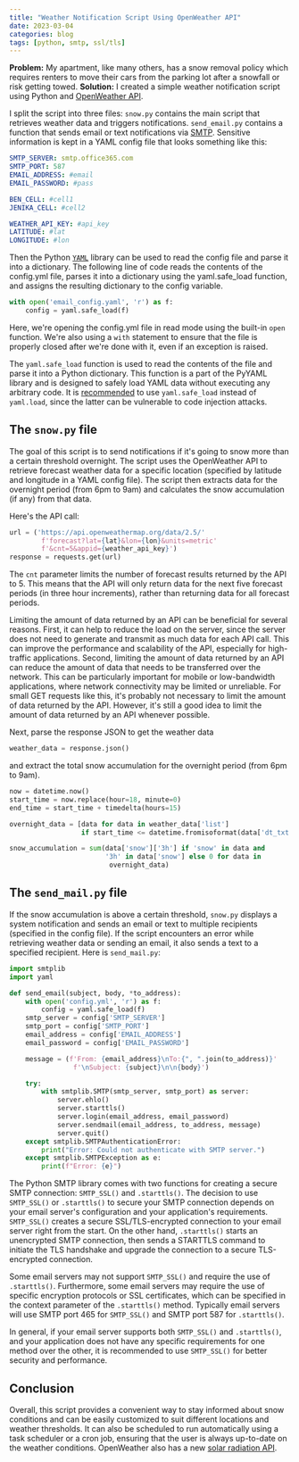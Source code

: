 ```yaml
---
title: "Weather Notification Script Using OpenWeather API"
date: 2023-03-04
categories: blog
tags: [python, smtp, ssl/tls]
---
```


**Problem:** My apartment, like many others, has a snow removal policy which requires renters to move their cars from the parking lot after a snowfall or risk getting towed. **Solution:** I created a simple weather notification script using Python and [OpenWeather API](https://openweathermap.org/api).

I split the script into three files: `snow.py` contains the main script that retrieves weather data and triggers notifications. `send_email.py` contains a function that sends email or text notifications via [SMTP](https://en.wikipedia.org/wiki/Simple_Mail_Transfer_Protocol). Sensitive information is kept in a YAML config file that looks something like this:

```yaml
SMTP_SERVER: smtp.office365.com
SMTP_PORT: 587
EMAIL_ADDRESS: #email
EMAIL_PASSWORD: #pass

BEN_CELL: #cell1
JENIKA_CELL: #cell2

WEATHER_API_KEY: #api_key
LATITUDE: #lat 
LONGITUDE: #lon
```

Then the Python [`YAML`](https://pyyaml.org) library can be used to read the config file and parse it into a dictionary. The following line of code reads the contents of the config.yml file, parses it into a dictionary using the yaml.safe_load function, and assigns the resulting dictionary to the config variable.

```python
with open('email_config.yaml', 'r') as f:
    config = yaml.safe_load(f)
```

Here, we're opening the config.yml file in read mode using the built-in `open` function. We're also using a `with` statement to ensure that the file is properly closed after we're done with it, even if an exception is raised.

The `yaml.safe_load` function is used to read the contents of the file and parse it into a Python dictionary. This function is a part of the PyYAML library and is designed to safely load YAML data without executing any arbitrary code. It is [recommended](https://security.openstack.org/guidelines/dg_avoid-dangerous-input-parsing-libraries.html) to use `yaml.safe_load` instead of `yaml.load`, since the latter can be vulnerable to code injection attacks.

## The `snow.py` file

The goal of this script is to send notifications if it's going to snow more than a certain threshold overnight. The script uses the OpenWeather API to retrieve forecast weather data for a specific location (specified by latitude and longitude in a YAML config file). The script then extracts data for the overnight period (from 6pm to 9am) and calculates the snow accumulation (if any) from that data.

Here's the API call:

```python
url = ('https://api.openweathermap.org/data/2.5/'
        f'forecast?lat={lat}&lon={lon}&units=metric'
        f'&cnt=5&appid={weather_api_key}')
response = requests.get(url)
```

The `cnt` parameter limits the number of forecast results returned by the API to 5. This means that the API will only return data for the next five forecast periods (in three hour increments), rather than returning data for all forecast periods.

Limiting the amount of data returned by an API can be beneficial for several reasons. First, it can help to reduce the load on the server, since the server does not need to generate and transmit as much data for each API call. This can improve the performance and scalability of the API, especially for high-traffic applications. Second, limiting the amount of data returned by an API can reduce the amount of data that needs to be transferred over the network. This can be particularly important for mobile or low-bandwidth applications, where network connectivity may be limited or unreliable. For small GET requests like this, it's probably not necessary to limit the amount of data returned by the API. However, it's still a good idea to limit the amount of data returned by an API whenever possible.

Next, parse the response JSON to get the weather data

```python 
weather_data = response.json()
```

and extract the total snow accumulation for the overnight period (from 6pm to 9am).

```python
now = datetime.now()
start_time = now.replace(hour=18, minute=0)
end_time = start_time + timedelta(hours=15)

overnight_data = [data for data in weather_data['list'] 
                  if start_time <= datetime.fromisoformat(data['dt_txt']) < end_time]

snow_accumulation = sum(data['snow']['3h'] if 'snow' in data and
                        '3h' in data['snow'] else 0 for data in
                         overnight_data)
```                           

[//]: # (Representation errors in snow_accumulation https://en.wikipedia.org/wiki/Round-off_error https://docs.oracle.com/cd/E19957-01/806-3568/ncg_goldberg.html)

## The `send_mail.py` file

If the snow accumulation is above a certain threshold, `snow.py` displays a system notification and sends an email or text to multiple recipients (specified in the config file). If the script encounters an error while retrieving weather data or sending an email, it also sends a text to a specified recipient. Here is `send_mail.py`:

```python   
import smtplib
import yaml

def send_email(subject, body, *to_address):
    with open('config.yml', 'r') as f:
        config = yaml.safe_load(f)
    smtp_server = config['SMTP_SERVER']
    smtp_port = config['SMTP_PORT']
    email_address = config['EMAIL_ADDRESS']
    email_password = config['EMAIL_PASSWORD']

    message = (f'From: {email_address}\nTo:{", ".join(to_address)}'
                f'\nSubject: {subject}\n\n{body}')

    try:
        with smtplib.SMTP(smtp_server, smtp_port) as server:
            server.ehlo()
            server.starttls()
            server.login(email_address, email_password)
            server.sendmail(email_address, to_address, message)
            server.quit()
    except smtplib.SMTPAuthenticationError:
        print("Error: Could not authenticate with SMTP server.")
    except smtplib.SMTPException as e:
        print(f"Error: {e}")
```

The Python SMTP library comes with two functions for creating a secure SMTP connection: `SMTP_SSL()` and `.starttls()`.
The decision to use `SMTP_SSL()` or `.starttls()` to secure your SMTP connection depends on your email server's configuration and your application's requirements. `SMTP_SSL()` creates a secure SSL/TLS-encrypted connection to your email server right from the start. On the other hand, `.starttls()` starts an unencrypted SMTP connection, then sends a STARTTLS command to initiate the TLS handshake and upgrade the connection to a secure TLS-encrypted connection.

Some email servers may not support `SMTP_SSL()` and require the use of `.starttls()`. Furthermore, some email servers may require the use of specific encryption protocols or SSL certificates, which can be specified in the context parameter of the `.starttls()` method. Typically email servers will use SMTP port 465 for `SMTP_SSL()` and SMTP port 587 for `.starttls()`.

In general, if your email server supports both `SMTP_SSL()` and `.starttls()`, and your application does not have any specific requirements for one method over the other, it is recommended to use `SMTP_SSL()` for better security and performance.

[//]: # (add reference to above paragraph) 

## Conclusion

Overall, this script provides a convenient way to stay informed about snow conditions and can be easily customized to suit different locations and weather thresholds. It can also be scheduled to run automatically using a task scheduler or a cron job, ensuring that the user is always up-to-date on the weather conditions. OpenWeather also has a new [solar radiation API](https://openweathermap.org/api/solar-radiation). 


